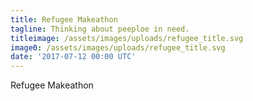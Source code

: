 ```yaml
---
title: Refugee Makeathon
tagline: Thinking about peeploe in need.
titleimage: /assets/images/uploads/refugee_title.svg
image0: /assets/images/uploads/refugee_title.svg
date: '2017-07-12 00:00 UTC'
---
```


Refugee Makeathon